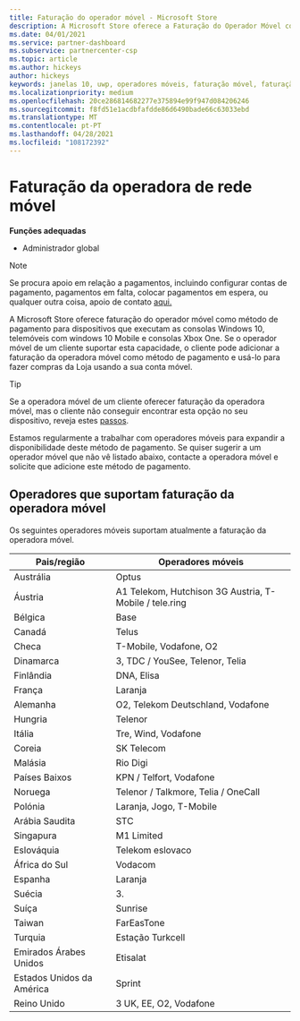 ```yaml
---
title: Faturação do operador móvel - Microsoft Store
description: A Microsoft Store oferece a Faturação do Operador Móvel como um método de pagamento para operadores móveis que suportam esta capacidade.
ms.date: 04/01/2021
ms.service: partner-dashboard
ms.subservice: partnercenter-csp
ms.topic: article
ms.author: hickeys
author: hickeys
keywords: janelas 10, uwp, operadores móveis, faturação móvel, faturação do operador móvel
ms.localizationpriority: medium
ms.openlocfilehash: 20ce286814682277e375894e99f947d084206246
ms.sourcegitcommit: f8fd51e1acdbfafdde86d6490bade66c63033ebd
ms.translationtype: MT
ms.contentlocale: pt-PT
ms.lasthandoff: 04/28/2021
ms.locfileid: "108172392"
---
```

# <a name="mobile-operator-billing"></a>Faturação da operadora de rede móvel

**Funções adequadas**

- Administrador global

> [!NOTE]
> Se procura apoio em relação a pagamentos, incluindo configurar contas de pagamento, pagamentos em falta, colocar pagamentos em espera, ou qualquer outra coisa, apoio de contato [aqui.](https://developer.microsoft.com/windows/support)

A Microsoft Store oferece faturação do operador móvel como método de pagamento para dispositivos que executam as consolas Windows 10, telemóveis com windows 10 Mobile e consolas Xbox One. Se o operador móvel de um cliente suportar esta capacidade, o cliente pode adicionar a faturação da operadora móvel como método de pagamento e usá-lo para fazer compras da Loja usando a sua conta móvel.

> [!TIP]
> Se a operadora móvel de um cliente oferecer faturação da operadora móvel, mas o cliente não conseguir encontrar esta opção no seu dispositivo, reveja estes [passos](https://support.microsoft.com/instantanswers/b25d6dd6-fb8b-3710-1e13-4d30eb01b51f).

Estamos regularmente a trabalhar com operadores móveis para expandir a disponibilidade deste método de pagamento. Se quiser sugerir a um operador móvel que não vê listado abaixo, contacte a operadora móvel e solicite que adicione este método de pagamento.

## <a name="operators-that-support-mobile-operator-billing"></a>Operadores que suportam faturação da operadora móvel

Os seguintes operadores móveis suportam atualmente a faturação da operadora móvel.

| Pais/região       | Operadores móveis                                        |
|----------------------|---------------------------------------------------------|
| Austrália            | Optus                                                   |
| Áustria              | A1 Telekom, Hutchison 3G Austria, T-Mobile / tele.ring  |
| Bélgica              | Base                                          |
| Canadá               | Telus                                                   |
| Checa              | T-Mobile, Vodafone, O2                                  |
| Dinamarca              | 3, TDC / YouSee, Telenor, Telia                         |
| Finlândia              | DNA, Elisa                                              |
| França               | Laranja                                                  |
| Alemanha              | O2, Telekom Deutschland, Vodafone                       |
| Hungria              | Telenor                                                 |
| Itália                | Tre, Wind, Vodafone                                     |
| Coreia                | SK Telecom                                              |
| Malásia             | Rio Digi                                                    |
| Países Baixos          | KPN / Telfort, Vodafone                                 |
| Noruega               | Telenor / Talkmore, Telia / OneCall                     |
| Polónia               | Laranja, Jogo, T-Mobile                                  |
| Arábia Saudita         | STC                                                     |
| Singapura            | M1 Limited                                     |
| Eslováquia             | Telekom eslovaco                                          |
| África do Sul         | Vodacom                                                 |
| Espanha                | Laranja                                                  |
| Suécia               | 3.                                              |
| Suíça          | Sunrise                                       |
| Taiwan               | FarEasTone                                              |
| Turquia               | Estação Turkcell                                                |
| Emirados Árabes Unidos | Etisalat                                                |
| Estados Unidos da América        | Sprint                                         |
| Reino Unido       | 3 UK, EE, O2, Vodafone                                 |
